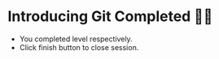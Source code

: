 # Introducing Git Completed 👏🏻

- You completed level respectively.
- Click finish button to close session.
